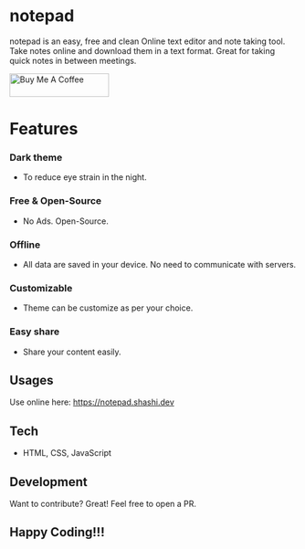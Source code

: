 # notepad

notepad is an easy, free and clean Online text editor and note taking tool. Take notes online and download them in a text format. Great for taking quick notes in between meetings.

<a href="https://www.buymeacoffee.com/shashi" target="_blank"><img src="https://cdn.buymeacoffee.com/buttons/default-orange.png" alt="Buy Me A Coffee" height="41" width="174"></a>

# Features
### Dark theme
- To reduce eye strain in the night.

### Free & Open-Source
- No Ads. Open-Source.

### Offline
- All data are saved in your device. No need to communicate with servers.

### Customizable
- Theme can be customize as per your choice.

### Easy share
- Share your content easily.

## Usages
Use online here: https://notepad.shashi.dev

## Tech
* HTML, CSS, JavaScript

## Development
Want to contribute? Great! Feel free to open a PR.

## Happy Coding!!!
